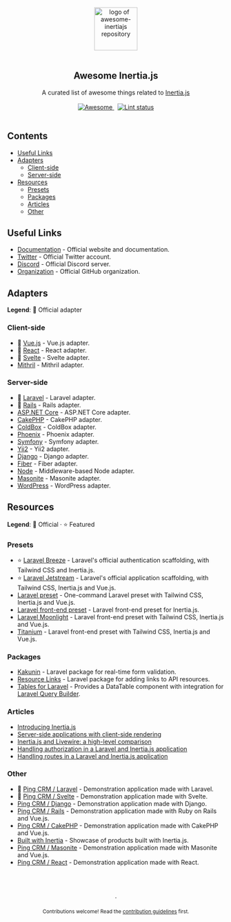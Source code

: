<!--lint disable awesome-heading awesome-git-repo-age awesome-github double-link-->

<p align="center">
  <br />
  <img width="100" src="./assets/logo.svg" alt="logo of awesome-inertiajs repository">
  <br />
  <br />
</p>

<h2 align="center">Awesome Inertia.js</h2>

<p align="center">
  A curated list of awesome things related to <a href="https://inertiajs.com">Inertia.js</a>
  <br />
  <br />
  <a href="https://github.com/sindresorhus/awesome">
    <img src="https://cdn.rawgit.com/sindresorhus/awesome/d7305f38d29fed78fa85652e3a63e154dd8e8829/media/badge.svg" alt="Awesome">
  </a>
  &nbsp;
  <a href="https://github.com/sindresorhus/awesome-lint">
    <img src="https://github.com/innocenzi/awesome-inertiajs/workflows/Lint/badge.svg" alt="Lint status">
  </a>
  <br />
  <br />
</p>

## Contents

- [Useful Links](#useful-links)
- [Adapters](#adapters)
  - [Client-side](#client-side)
  - [Server-side](#server-side)
- [Resources](#resources)
  - [Presets](#presets)
  - [Packages](#packages)
  - [Articles](#articles)
  - [Other](#other)

## Useful Links

- [Documentation](http://inertiajs.com) - Official website and documentation.
- [Twitter](https://twitter.com/inertiajs) - Official Twitter account.
- [Discord](https://discord.gg/gwgxN8Y) - Official Discord server.
- [Organization](https://github.com/inertiajs) - Official GitHub organization.

## Adapters

**Legend**: 💜 Official adapter

### Client-side

- 💜 [Vue.js](https://github.com/inertiajs/inertia/tree/master/packages/inertia-vue) - Vue.js adapter.
- 💜 [React](https://github.com/inertiajs/inertia/tree/master/packages/inertia-react) - React adapter.
- 💜 [Svelte](https://github.com/inertiajs/inertia/tree/master/packages/inertia-svelte) - Svelte adapter.
- [Mithril](https://github.com/tbreuss/inertia-mithril) - Mithril adapter.

### Server-side

- 💜 [Laravel](https://github.com/inertiajs/inertia-laravel) - Laravel adapter.
- 💜 [Rails](https://github.com/inertiajs/inertia-rails) - Rails adapter.
- [ASP.NET Core](https://github.com/Nothing-Works/inertia-aspnetcore) - ASP.NET Core adapter.
- [CakePHP](https://github.com/ishanvyas22/cakephp-inertiajs) - CakePHP adapter.
- [ColdBox](https://github.com/elpete/cbInertia) - ColdBox adapter.
- [Phoenix](https://github.com/devato/inertia_phoenix) - Phoenix adapter.
- [Symfony](https://github.com/rompetomp/inertia-bundle) - Symfony adapter.
- [Yii2](https://github.com/tbreuss/yii2-inertia) - Yii2 adapter.
- [Django](https://github.com/zodman/inertia-django) - Django adapter.
- [Fiber](https://github.com/theArtechnology/fiber-inertia) - Fiber adapter.
- [Node](https://github.com/jordankaerim/inertia-node) - Middleware-based Node adapter.
- [Masonite](https://github.com/girardinsamuel/masonite-inertia) - Masonite adapter.
- [WordPress](https://github.com/boxybird/wordpress-inertia-plugin) - WordPress adapter.

## Resources

**Legend**: 💜 Official · ⭐ Featured

### Presets

- ⭐ [Laravel Breeze](https://laravel.com/docs/8.x/starter-kits#breeze-and-inertia) - Laravel's official authentication scaffolding, with Tailwind CSS and Inertia.js.
- ⭐ [Laravel Jetstream](https://jetstream.laravel.com/1.x/stacks/inertia.html) - Laravel's official application scaffolding, with Tailwind CSS, Inertia.js and Vue.js.
- [Laravel preset](https://github.com/use-preset/laravel-inertia) - One-command Laravel preset with Tailwind CSS, Inertia.js and Vue.js.
- [Laravel front-end preset](https://github.com/laravel-frontend-presets/inertiajs) - Laravel front-end preset for Inertia.js.
- [Laravel Moonlight](https://github.com/TitasGailius/laravel-moonlight) - Laravel front-end preset with Tailwind CSS, Inertia.js and Vue.js.
- [Titanium](https://github.com/usetitanium/inertia) - Laravel front-end preset with Tailwind CSS, Inertia.js and Vue.js.

### Packages

- [Kakunin](https://github.com/Juhlinus/kakunin) - Laravel package for real-time form validation.
- [Resource Links](https://github.com/spatie/laravel-resource-links) - Laravel package for adding links to API resources.
- [Tables for Laravel](https://github.com/protonemedia/inertiajs-tables-laravel-query-builder) - Provides a DataTable component with integration for [Laravel Query Builder](https://github.com/spatie/laravel-query-builder).

### Articles

- [Introducing Inertia.js](https://reinink.ca/articles/introducing-inertia-js)
- [Server-side applications with client-side rendering](https://reinink.ca/articles/server-side-apps-with-client-side-rendering)
- [Inertia.js and Livewire: a high-level comparison](https://sebastiandedeyne.com/inertia-js-and-livewire-a-high-level-comparison/)
- [Handling authorization in a Laravel and Inertia.js application](https://sebastiandedeyne.com/handling-authorization-in-a-laravel-and-inertia-application/)
- [Handling routes in a Laravel and Inertia.js application](https://sebastiandedeyne.com/handling-routes-in-a-laravel-inertia-application/)

### Other

- 💜 [Ping CRM / Laravel](https://github.com/inertiajs/pingcrm/) - Demonstration application made with Laravel.
- 💜 [Ping CRM / Svelte](https://github.com/inertiajs/pingcrm-svelte) - Demonstration application made with Svelte.
- [Ping CRM / Django](https://github.com/zodman/django-inertia-demo) - Demonstration application made with Django.
- [Ping CRM / Rails](https://github.com/ledermann/pingcrm) - Demonstration application made with Ruby on Rails and Vue.js.
- [Ping CRM / CakePHP](https://github.com/ishanvyas22/cakephp-pingcrm) - Demonstration application made with CakePHP and Vue.js.
- [Built with Inertia](https://builtwithinertia.com/) - Showcase of products built with Inertia.js.
- [Ping CRM / Masonite](https://github.com/girardinsamuel/pingcrm-masonite) - Demonstration application made with Masonite and Vue.js.
- [Ping CRM / React](https://github.com/Landish/pingcrm-react) - Demonstration application made with React.

<p align="center">
  <br />
  <br />
  <br />
  ·
  <br />
  <br />
  <sub>Contributions welcome! Read the <a href=".github/CONTRIBUTING.md">contribution guidelines</a> first.</sub>
</p>
